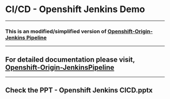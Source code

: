# CI/CD - Openshift Jenkins Demo 
----------------------------------------
### This is an modified/simplified version of [Openshift-Origin-Jenkins Pipeline](https://github.com/sidd-harth/openshift-jenkins)
--------------------------------------------------------------------------------------------------------------------------------------
## For detailed documentation please visit,  [Openshift-Origin-JenkinsPipeline](https://github.com/sidd-harth/openshift-jenkins)
-------------------------------------------------------------------------------------------------------------------------------
## Check the PPT - Openshift Jenkins CICD.pptx
